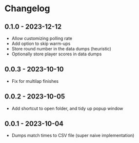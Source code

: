 # Changelog

## 0.1.0 - 2023-12-12

* Allow customizing polling rate
* Add option to skip warm-ups
* Store round number in the data dumps (heuristic)
* Optionally store player scores in data dumps


## 0.0.3 - 2023-10-10

* Fix for multilap finishes


## 0.0.2 - 2023-10-05

* Add shortcut to open folder, and tidy up popup window


## 0.0.1 - 2023-10-04

* Dumps match times to CSV file (super naive implementation)
